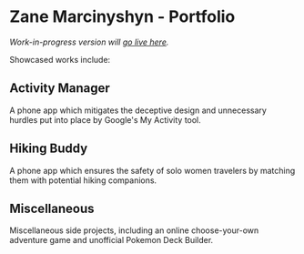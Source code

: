 # Zane Marcinyshyn - Portfolio

*Work-in-progress version will [go live here](https://tylo-zane.github.io/portfolio2/).*

Showcased works include:

## Activity Manager

A phone app which mitigates the deceptive design and unnecessary hurdles put into place by Google's My Activity tool.

## Hiking Buddy

A phone app which ensures the safety of solo women travelers by matching them with potential hiking companions.

## Miscellaneous

Miscellaneous side projects, including an online choose-your-own adventure game and unofficial Pokemon Deck Builder.